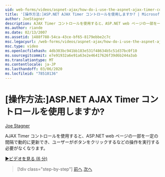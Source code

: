 ```yaml
---
uid: web-forms/videos/aspnet-ajax/how-do-i-use-the-aspnet-ajax-timer-control
title: '[操作方法:]ASP.NET AJAX Timer コントロールを使用しますか? | Microsoft Docs'
author: JoeStagner
description: AJAX Timer コントロールを使用すると、ASP.NET web ページの一部を一定の間隔で動的に更新できます。ユーザーが実行する必要はありません。
ms.author: riande
ms.date: 02/13/2007
ms.assetid: 1488f788-54ca-43ce-bf65-8179ebbe2c7c
msc.legacyurl: /web-forms/videos/aspnet-ajax/how-do-i-use-the-aspnet-ajax-timer-control
msc.type: video
ms.openlocfilehash: 4db303bc941bb183e531f48634b5c51d37bc0f10
ms.sourcegitcommit: e7e91932a6e91a63e2e46417626f39d6b244a3ab
ms.translationtype: MT
ms.contentlocale: ja-JP
ms.lasthandoff: 03/06/2020
ms.locfileid: "78510136"
---
```

# <a name="how-do-i-use-the-aspnet-ajax-timer-control"></a>[操作方法:]ASP.NET AJAX Timer コントロールを使用しますか?

[Joe Stagner](https://github.com/JoeStagner)

AJAX Timer コントロールを使用すると、ASP.NET web ページの一部を一定の間隔で動的に更新でき、ユーザーがボタンをクリックするなどの操作を実行する必要がなくなります。

[&#9654;ビデオを見る (6 分)](https://channel9.msdn.com/Blogs/ASP-NET-Site-Videos/how-do-i-use-the-aspnet-ajax-timer-control)

> [!div class="step-by-step"]
> [前へ](how-do-i-use-the-aspnet-ajax-roundedcorners-extender.md)
> [次へ](how-do-i-implement-the-predictive-fetch-pattern-for-ajax.md)
